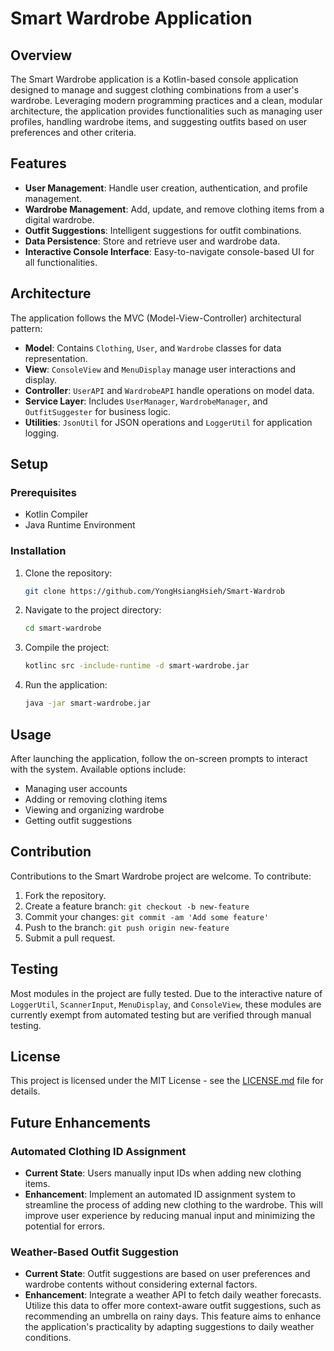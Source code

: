 # Smart Wardrobe Application

## Overview

The Smart Wardrobe application is a Kotlin-based console application designed to manage and suggest clothing combinations from a user's wardrobe. Leveraging modern programming practices and a clean, modular architecture, the application provides functionalities such as managing user profiles, handling wardrobe items, and suggesting outfits based on user preferences and other criteria.

## Features

- **User Management**: Handle user creation, authentication, and profile management.
- **Wardrobe Management**: Add, update, and remove clothing items from a digital wardrobe.
- **Outfit Suggestions**: Intelligent suggestions for outfit combinations.
- **Data Persistence**: Store and retrieve user and wardrobe data.
- **Interactive Console Interface**: Easy-to-navigate console-based UI for all functionalities.

## Architecture

The application follows the MVC (Model-View-Controller) architectural pattern:

- **Model**: Contains `Clothing`, `User`, and `Wardrobe` classes for data representation.
- **View**: `ConsoleView` and `MenuDisplay` manage user interactions and display.
- **Controller**: `UserAPI` and `WardrobeAPI` handle operations on model data.
- **Service Layer**: Includes `UserManager`, `WardrobeManager`, and `OutfitSuggester` for business logic.
- **Utilities**: `JsonUtil` for JSON operations and `LoggerUtil` for application logging.

## Setup

### Prerequisites

- Kotlin Compiler
- Java Runtime Environment

### Installation

1. Clone the repository:
   ```bash
   git clone https://github.com/YongHsiangHsieh/Smart-Wardrob
   ```

2. Navigate to the project directory:
   ```bash
   cd smart-wardrobe
   ```

3. Compile the project:
   ```bash
   kotlinc src -include-runtime -d smart-wardrobe.jar
   ```

4. Run the application:
   ```bash
   java -jar smart-wardrobe.jar
   ```

## Usage

After launching the application, follow the on-screen prompts to interact with the system. Available options include:

- Managing user accounts
- Adding or removing clothing items
- Viewing and organizing wardrobe
- Getting outfit suggestions

## Contribution

Contributions to the Smart Wardrobe project are welcome. To contribute:

1. Fork the repository.
2. Create a feature branch: `git checkout -b new-feature`
3. Commit your changes: `git commit -am 'Add some feature'`
4. Push to the branch: `git push origin new-feature`
5. Submit a pull request.

## Testing

Most modules in the project are fully tested. Due to the interactive nature of `LoggerUtil`, `ScannerInput`, `MenuDisplay`, and `ConsoleView`, these modules are currently exempt from automated testing but are verified through manual testing.

## License

This project is licensed under the MIT License - see the [LICENSE.md](LICENSE.md) file for details.

## Future Enhancements

### Automated Clothing ID Assignment
- **Current State**: Users manually input IDs when adding new clothing items.
- **Enhancement**: Implement an automated ID assignment system to streamline the process of adding new clothing to the wardrobe. This will improve user experience by reducing manual input and minimizing the potential for errors.

### Weather-Based Outfit Suggestion
- **Current State**: Outfit suggestions are based on user preferences and wardrobe contents without considering external factors.
- **Enhancement**: Integrate a weather API to fetch daily weather forecasts. Utilize this data to offer more context-aware outfit suggestions, such as recommending an umbrella on rainy days. This feature aims to enhance the application's practicality by adapting suggestions to daily weather conditions.
